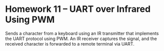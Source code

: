 # Homework 11 – UART over Infrared Using PWM

Sends a character from a keyboard using an IR transmitter that implements the UART protocol using PWM. An IR receiver captures the signal, and the received character is forwarded to a remote terminal via UART.

